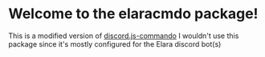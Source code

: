 # Welcome to the elaracmdo package! 
This is a modified version of [discord.js-commando](https://npmjs.com/package/discord.js-commando) I wouldn't use this package since it's mostly configured for the Elara discord bot(s)